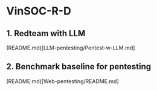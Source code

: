 # VinSOC-R-D


## 1. Redteam with LLM

(README.md)[LLM-pentesting/Pentest-w-LLM.md]

## 2. Benchmark baseline for pentesting

(README.md)[Web-pentesting/README.md]